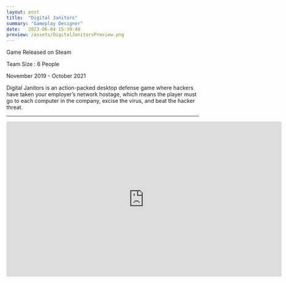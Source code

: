 ```yaml
---
layout: post
title:  "Digital Janitors"
summary: "Gameplay Designer"
date:   2023-06-04 15:39:40
preview: /assets/DigitalJanitorsPreview.png
---
```

Game Released on Steam

Team Size : 6 People

November 2019 - October 2021

Digital Janitors is an action-packed desktop defense game where hackers have taken your employer’s network hostage, which means the player must go to each computer in the company, excise the virus, and beat the hacker threat.
______________________________________________________________________________________________________________________________________________________________________________________________________________________________
<p align="center">  
<iframe width="720" height="405" src="https://www.youtube.com/watch?v=ZgYnhckP1VA" title="Digital Janitors Launch Trailer" frameborder="0" allow="accelerometer; autoplay; clipboard-write; encrypted-media; gyroscope; picture-in-picture; web-share" allowfullscreen></iframe>



</p>
